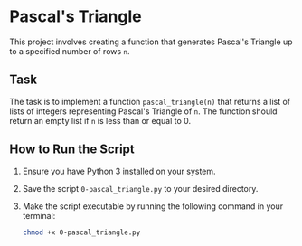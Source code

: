 # Pascal's Triangle

This project involves creating a function that generates Pascal's Triangle up to a specified number of rows `n`.

## Task

The task is to implement a function `pascal_triangle(n)` that returns a list of lists of integers representing Pascal's Triangle of `n`. The function should return an empty list if `n` is less than or equal to 0.

## How to Run the Script

1. Ensure you have Python 3 installed on your system.
2. Save the script `0-pascal_triangle.py` to your desired directory.
3. Make the script executable by running the following command in your terminal:

   ```bash
   chmod +x 0-pascal_triangle.py
